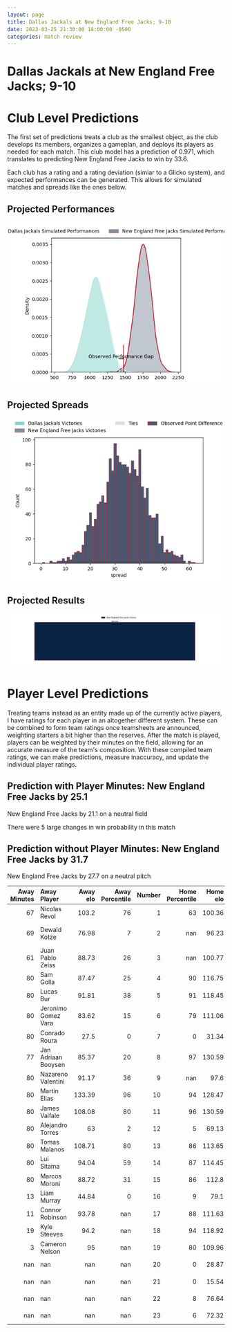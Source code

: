 ```yaml
---  
layout: page  
title: Dallas Jackals at New England Free Jacks; 9-10  
date: 2023-03-25 21:30:00 18:00:00 -0500  
categories: match review  
---
```

# Dallas Jackals at New England Free Jacks; 9-10

# Club Level Predictions


The first set of predictions treats a club as the smallest object, as the club develops its members, organizes a gameplan, and deploys its players as needed for each match. This club model has a prediction of 0.971, which translates to predicting New England Free Jacks to win by 33.6.

Each club has a rating and a rating deviation (simiar to a Glicko system), and expected performances can be generated. This allows for simulated matches and spreads like the ones below.
## Projected Performances


![Projected Performances](plots/performances_2023-03-25-NewEnglandFreeJacks-DallasJackals.png)
## Projected Spreads


![Projected Spreads](plots/spreads_2023-03-25-NewEnglandFreeJacks-DallasJackals.png)
## Projected Results


![Projected Results](plots/resultbar_2023-03-25-NewEnglandFreeJacks-DallasJackals.png)
# Player Level Predictions


Treating teams instead as an entity made up of the currently active players, I have ratings for each player in an altogether different system. These can be combined to form team ratings once teamsheets are announced, weighting starters a bit higher than the reserves. After the match is played, players can be weighted by their minutes on the field, allowing for an accurate measure of the team's composition. With these compiled team ratings, we can make predictions, measure inaccuracy, and update the individual player ratings.
## Prediction with Player Minutes: New England Free Jacks by 25.1


New England Free Jacks by 21.1 on a neutral field

There were 5 large changes in win probability in this match
## Prediction without Player Minutes: New England Free Jacks by 31.7


New England Free Jacks by 27.7 on a neutral pitch



|   Away Minutes | Away Player         |   Away elo |   Away Percentile |   Number |   Home Percentile |   Home elo | Home Player        |   Home Minutes |
|---------------:|:--------------------|-----------:|------------------:|---------:|------------------:|-----------:|:-------------------|---------------:|
|             67 | Nicolas Revol       |     103.2  |                76 |        1 |                63 |     100.36 | Foster Dewitt      |             48 |
|             69 | Dewald Kotze        |      76.98 |                 7 |        2 |               nan |      96.23 | Kianu Kereru-Symes |             48 |
|             61 | Juan Pablo Zeiss    |      88.73 |                26 |        3 |               nan |     100.77 | Joel Hintz         |             48 |
|             80 | Sam Golla           |      87.47 |                25 |        4 |                90 |     116.75 | Semisi Paea        |             57 |
|             80 | Lucas Bur           |      91.81 |                38 |        5 |                91 |     118.45 | Conor Keys         |             80 |
|             80 | Jeronimo Gomez Vara |      83.62 |                15 |        6 |                79 |     111.06 | Mitchell Jacobson  |             80 |
|             80 | Conrado Roura       |      27.5  |                 0 |        7 |                 0 |      31.34 | Joe Johnston       |             70 |
|             77 | Jan Adriaan Booysen |      85.37 |                20 |        8 |                97 |     130.59 | Wian Conradie      |             80 |
|             80 | Nazareno Valentini  |      91.17 |                36 |        9 |               nan |      97.6  | Kieran McClea      |             57 |
|             80 | Martin Elias        |     133.39 |                96 |       10 |                94 |     128.47 | Jayson Potroz      |             80 |
|             80 | James Vaifale       |     108.08 |                80 |       11 |                96 |     130.59 | Paul Balekana      |             80 |
|             80 | Alejandro Torres    |      63    |                 2 |       12 |                 5 |      69.13 | Wayne van der Bank |             80 |
|             80 | Tomas Malanos       |     108.71 |                80 |       13 |                86 |     113.65 | Ben Lesage         |             80 |
|             80 | Lui Sitama          |      94.04 |                59 |       14 |                87 |     114.45 | Taniela Filimone   |             57 |
|             80 | Marcos Moroni       |      88.72 |                31 |       15 |                86 |     112.8  | Reece MacDonald    |             73 |
|             13 | Liam Murray         |      44.84 |                 0 |       16 |                 9 |      79.1  | Kyle Ciquera       |             32 |
|             11 | Connor Robinson     |      93.78 |               nan |       17 |                88 |     111.63 | Andrew Quattrin    |             32 |
|             19 | Kyle Steeves        |      94.2  |               nan |       18 |                94 |     118.92 | Cole Keith         |             32 |
|              3 | Cameron Nelson      |      95    |               nan |       19 |                80 |     109.96 | Sam Fischli        |             23 |
|            nan | nan                 |     nan    |               nan |       20 |                 0 |      28.87 | Cam Davidowicz     |             10 |
|            nan | nan                 |     nan    |               nan |       21 |                 0 |      15.54 | Holden Yungert     |             23 |
|            nan | nan                 |     nan    |               nan |       22 |                 8 |      76.64 | Zach Bastres       |             23 |
|            nan | nan                 |     nan    |               nan |       23 |                 6 |      72.32 | Spencer Jones      |              7 |


